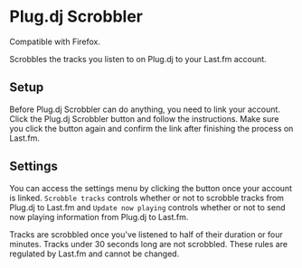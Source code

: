 # Plug.dj Scrobbler

Compatible with Firefox.

Scrobbles the tracks you listen to on Plug.dj to your Last.fm account.

## Setup

Before Plug.dj Scrobbler can do anything, you need to link your account. Click the Plug.dj Scrobbler button and follow the instructions. Make sure you click the button again and confirm the link after finishing the process on Last.fm.

## Settings

You can access the settings menu by clicking the button once your account is linked. `Scrobble tracks` controls whether or not to scrobble tracks from Plug.dj to Last.fm and `Update now playing` controls whether or not to send now playing information from Plug.dj to Last.fm.

Tracks are scrobbled once you've listened to half of their duration or four minutes. Tracks under 30 seconds long are not scrobbled. These rules are regulated by Last.fm and cannot be changed.
